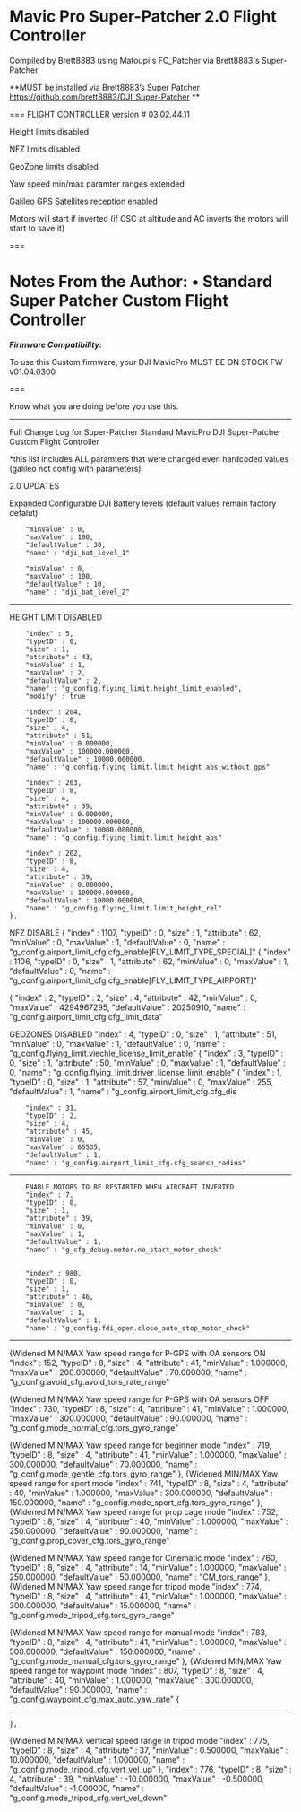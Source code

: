 # Mavic Pro Super-Patcher 2.0 Flight Controller

Compiled by Brett8883 using Matoupi's FC_Patcher via Brett8883's Super-Patcher

**MUST be installed via Brett8883’s Super Patcher https://github.com/brett8883/DJI_Super-Patcher **

===
FLIGHT CONTROLLER version # 03.02.44.11

Height limits disabled 

NFZ limits disabled 

GeoZone limits disabled 

Yaw speed min/max paramter ranges extended 

Galileo GPS Satellites reception enabled

Motors will start if inverted (if CSC at altitude and AC inverts the motors will start to save it)




===

Notes From the Author:
• Standard Super Patcher Custom Flight Controller
===

***Firmware Compatibility:***

To use this Custom firmware, your DJI MavicPro MUST BE ON STOCK FW v01.04.0300

===

Know what you are doing before you use this.
********************************************************************************************

Full Change Log for Super-Patcher Standard MavicPro DJI Super-Patcher Custom Flight Controller

*this list includes ALL paramters that were changed even hardcoded values (galileo not config with parameters)

2.0 UPDATES

Expanded Configurable DJI Battery levels (default values remain factory defalut)

		"minValue" : 0,
		"maxValue" : 100,
		"defaultValue" : 30,
		"name" : "dji_bat_level_1"

		"minValue" : 0,
		"maxValue" : 100,
		"defaultValue" : 10,
		"name" : "dji_bat_level_2"
********************************************************************************************

HEIGHT LIMIT DISABLED
	
		"index" : 5,
		"typeID" : 0,
		"size" : 1,
		"attribute" : 43,
		"minValue" : 1,
		"maxValue" : 2,
		"defaultValue" : 2,
		"name" : "g_config.flying_limit.height_limit_enabled",
		"modify" : true
		
		"index" : 204,
		"typeID" : 8,
		"size" : 4,
		"attribute" : 51,
		"minValue" : 0.000000,
		"maxValue" : 100000.000000,
		"defaultValue" : 10000.000000,
		"name" : "g_config.flying_limit.limit_height_abs_without_gps"

		"index" : 203,
		"typeID" : 8,
		"size" : 4,
		"attribute" : 39,
		"minValue" : 0.000000,
		"maxValue" : 100000.000000,
		"defaultValue" : 10000.000000,
		"name" : "g_config.flying_limit.limit_height_abs"

		"index" : 202,
		"typeID" : 8,
		"size" : 4,
		"attribute" : 39,
		"minValue" : 0.000000,
		"maxValue" : 100000.000000,
		"defaultValue" : 10000.000000,
		"name" : "g_config.flying_limit.limit_height_rel"
	},
NFZ DISABLE
{
		"index" : 1107,
		"typeID" : 0,
		"size" : 1,
		"attribute" : 62,
		"minValue" : 0,
		"maxValue" : 1,
		"defaultValue" : 0,
		"name" : "g_config.airport_limit_cfg.cfg_enable[FLY_LIMIT_TYPE_SPECIAL]"
{
		"index" : 1106,
		"typeID" : 0,
		"size" : 1,
		"attribute" : 62,
		"minValue" : 0,
		"maxValue" : 1,
		"defaultValue" : 0,
		"name" : "g_config.airport_limit_cfg.cfg_enable[FLY_LIMIT_TYPE_AIRPORT]"
		
{
		"index" : 2,
		"typeID" : 2,
		"size" : 4,
		"attribute" : 42,
		"minValue" : 0,
		"maxValue" : 4294967295,
		"defaultValue" : 20250910,
		"name" : "g_config.airport_limit_cfg.cfg_limit_data"

GEOZONES DISABLED
		"index" : 4,
		"typeID" : 0,
		"size" : 1,
		"attribute" : 51,
		"minValue" : 0,
		"maxValue" : 1,
		"defaultValue" : 0,
		"name" : "g_config.flying_limit.viechle_license_limit_enable"
{
		"index" : 3,
		"typeID" : 0,
		"size" : 1,
		"attribute" : 50,
		"minValue" : 0,
		"maxValue" : 1,
		"defaultValue" : 0,
		"name" : "g_config.flying_limit.driver_license_limit_enable"
{
		"index" : 1,
		"typeID" : 0,
		"size" : 1,
		"attribute" : 57,
		"minValue" : 0,
		"maxValue" : 255,
		"defaultValue" : 1,
		"name" : "g_config.airport_limit_cfg.cfg_dis
		
		"index" : 31,
		"typeID" : 2,
		"size" : 4,
		"attribute" : 45,
		"minValue" : 0,
		"maxValue" : 65535,
		"defaultValue" : 1,
		"name" : "g_config.airport_limit_cfg.cfg_search_radius"
*********************************************************************************************************		
		ENABLE MOTORS TO BE RESTARTED WHEN AIRCRAFT INVERTED
		"index" : 7,
		"typeID" : 0,
		"size" : 1,
		"attribute" : 39,
		"minValue" : 0,
		"maxValue" : 1,
		"defaultValue" : 1,
		"name" : "g_cfg_debug.motor.no_start_motor_check"


		"index" : 980,
		"typeID" : 0,
		"size" : 1,
		"attribute" : 46,
		"minValue" : 0,
		"maxValue" : 1,
		"defaultValue" : 1,
		"name" : "g_config.fdi_open.close_auto_stop_motor_check"
*********************************************************************************************************	

{Widened MIN/MAX Yaw speed range for P-GPS with OA sensors ON
		"index" : 152,
		"typeID" : 8,
		"size" : 4,
		"attribute" : 41,
		"minValue" : 1.000000,
		"maxValue" : 200.000000,
		"defaultValue" : 70.000000,
		"name" : "g_config.avoid_cfg.avoid_tors_rate_range"

{Widened MIN/MAX Yaw speed range for P-GPS with OA sensors OFF
		"index" : 730,
		"typeID" : 8,
		"size" : 4,
		"attribute" : 41,
		"minValue" : 1.000000,
		"maxValue" : 300.000000,
		"defaultValue" : 90.000000,
		"name" : "g_config.mode_normal_cfg.tors_gyro_range"

{Widened MIN/MAX Yaw speed range for beginner mode
		"index" : 719,
		"typeID" : 8,
		"size" : 4,
		"attribute" : 41,
		"minValue" : 1.000000,
		"maxValue" : 300.000000,
		"defaultValue" : 70.000000,
		"name" : "g_config.mode_gentle_cfg.tors_gyro_range"
	},
{Widened MIN/MAX Yaw speed range for sport mode
		"index" : 741,
		"typeID" : 8,
		"size" : 4,
		"attribute" : 40,
		"minValue" : 1.000000,
		"maxValue" : 300.000000,
		"defaultValue" : 150.000000,
		"name" : "g_config.mode_sport_cfg.tors_gyro_range"
	},
{Widened MIN/MAX Yaw speed range for prop cage mode
		"index" : 752,
		"typeID" : 8,
		"size" : 4,
		"attribute" : 40,
		"minValue" : 1.000000,
		"maxValue" : 250.000000,
		"defaultValue" : 90.000000,
		"name" : "g_config.prop_cover_cfg.tors_gyro_range"
		
{Widened MIN/MAX Yaw speed range for Cinematic mode
		"index" : 760,
		"typeID" : 8,
		"size" : 4,
		"attribute" : 14,
		"minValue" : 1.000000,
		"maxValue" : 250.000000,
		"defaultValue" : 50.000000,
		"name" : "CM_tors_range"
	},
{Widened MIN/MAX Yaw speed range for tripod mode
		"index" : 774,
		"typeID" : 8,
		"size" : 4,
		"attribute" : 41,
		"minValue" : 1.000000,
		"maxValue" : 300.000000,
		"defaultValue" : 15.000000,
		"name" : "g_config.mode_tripod_cfg.tors_gyro_range"
		
{Widened MIN/MAX Yaw speed range for manual mode
		"index" : 783,
		"typeID" : 8,
		"size" : 4,
		"attribute" : 41,
		"minValue" : 1.000000,
		"maxValue" : 500.000000,
		"defaultValue" : 150.000000,
		"name" : "g_config.mode_manual_cfg.tors_gyro_range"
	},
{Widened MIN/MAX Yaw speed range for waypoint mode 
		"index" : 807,
		"typeID" : 8,
		"size" : 4,
		"attribute" : 40,
		"minValue" : 1.000000,
		"maxValue" : 300.000000,
		"defaultValue" : 90.000000,
		"name" : "g_config.waypoint_cfg.max_auto_yaw_rate"
		{
*********************************************************************************************************	
	},
{Widened MIN/MAX vertical speed range in tripod mode 
		"index" : 775,
		"typeID" : 8,
		"size" : 4,
		"attribute" : 37,
		"minValue" : 0.500000,
		"maxValue" : 10.000000,
		"defaultValue" : 1.000000,
		"name" : "g_config.mode_tripod_cfg.vert_vel_up"
	},
		"index" : 776,
		"typeID" : 8,
		"size" : 4,
		"attribute" : 39,
		"minValue" : -10.000000,
		"maxValue" : -0.500000,
		"defaultValue" : -1.000000,
		"name" : "g_config.mode_tripod_cfg.vert_vel_down"



